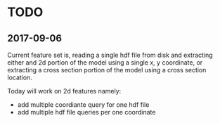 # TODO 
 
 ## 2017-09-06 
 
 Current feature set is, reading a single hdf file from disk and extracting either
 and 2d portion of the model using a single x, y coordinate, or extracting a 
 cross section portion of the model using a cross section location. 
 
 Today will work on 2d features namely:
 * add multiple coordiante query for one hdf file 
 * add multiple hdf file queries per one coordinate 
 
 